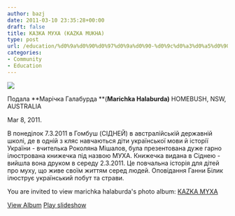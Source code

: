 ```yaml
---
author: bazj
date: 2011-03-10 23:35:28+00:00
draft: false
title: КАЗКА МУХА (KAZKA MUKHA)
type: post
url: /education/%d0%9a%d0%90%d0%97%d0%9a%d0%90-%d0%9c%d0%a3%d0%a5%d0%90-kazka-mukha/
categories:
- Community
- Education
---
```


[![](http://www.ozeukes.com/wp-content/uploads/2011/03/Kazka-MYXA.jpg)
](http://www.ozeukes.com/wp-content/uploads/2011/03/Kazka-MYXA.jpg)

Подала **Марічка Галабурда **(**Marichka Halaburda)**
HOMEBUSH, NSW, AUSTRALIA

Mar 8, 2011. 

В понеділок 7.3.2011 в Гомбуш (CІДНЕЙ) в австралійській державній школі, де в одній з кляс навчаються діти української мови й історії України - вчителька Роколяна Мішалов, була презентована дуже гарно ілюстрована книжечка під назвою МУХA. Книжечка видана в Cіднею - вийшла вона друком в середу 2.3.2011. Це повчальна історія для дітей про муху, що живе своїм життям серед людей. Оповідання Ганни Білик ілюструє український побут та страви.


You are invited to view marichka halaburda's photo album: [KAZKA MYXA](https://picasaweb.google.com/lh/sredir?uname=marichka.halaburda&target=ALBUM&id=5581533347400442961&authkey=Gv1sRgCKvs35HRm9mcTg&feat=email)


[View Album](https://picasaweb.google.com/lh/sredir?uname=marichka.halaburda&target=ALBUM&id=5581533347400442961&authkey=Gv1sRgCKvs35HRm9mcTg&feat=email)
[Play slideshow](https://picasaweb.google.com/lh/sredir?uname=marichka.halaburda&target=ALBUM&id=5581533347400442961&authkey=Gv1sRgCKvs35HRm9mcTg&feat=email&mode=SLIDESHOW)
